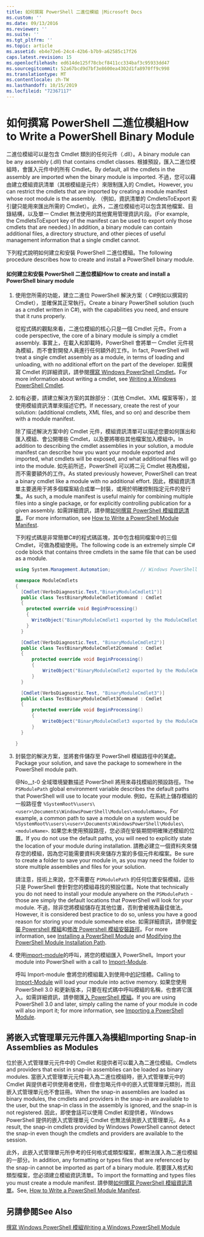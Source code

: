 ```yaml
---
title: 如何撰寫 PowerShell 二進位模組 |Microsoft Docs
ms.custom: ''
ms.date: 09/13/2016
ms.reviewer: ''
ms.suite: ''
ms.tgt_pltfrm: ''
ms.topic: article
ms.assetid: eb4e72e6-24c4-42b6-b7b9-a62585c17f26
caps.latest.revision: 15
ms.openlocfilehash: ed614de125f78cbcf8411cc334baf3c95933dd47
ms.sourcegitcommit: 52a67bcd9d7bf3e8600ea4302d1fa8970ff9c998
ms.translationtype: MT
ms.contentlocale: zh-TW
ms.lasthandoff: 10/15/2019
ms.locfileid: "72367117"
---
```

# <a name="how-to-write-a-powershell-binary-module"></a><span data-ttu-id="98bfc-102">如何撰寫 PowerShell 二進位模組</span><span class="sxs-lookup"><span data-stu-id="98bfc-102">How to Write a PowerShell Binary Module</span></span>

<span data-ttu-id="98bfc-103">二進位模組可以是包含 Cmdlet 類別的任何元件（.dll）。</span><span class="sxs-lookup"><span data-stu-id="98bfc-103">A binary module can be any assembly (.dll) that contains cmdlet classes.</span></span> <span data-ttu-id="98bfc-104">根據預設，匯入二進位模組時，會匯入元件中的所有 Cmdlet。</span><span class="sxs-lookup"><span data-stu-id="98bfc-104">By default, all the cmdlets in the assembly are imported when the binary module is imported.</span></span> <span data-ttu-id="98bfc-105">不過，您可以藉由建立模組資訊清單（其根模組是元件）來限制匯入的 Cmdlet。</span><span class="sxs-lookup"><span data-stu-id="98bfc-105">However, you can restrict the cmdlets that are imported by creating a module manifest whose root module is the assembly.</span></span> <span data-ttu-id="98bfc-106">（例如，資訊清單的 CmdletsToExport 索引鍵只能用來匯出所需的 Cmdlet）。此外，二進位模組也可以包含其他檔案、目錄結構，以及單一 Cmdlet 無法使用的其他實用管理資訊片段。</span><span class="sxs-lookup"><span data-stu-id="98bfc-106">(For example, the CmdletsToExport key of the manifest can be used to export only those cmdlets that are needed.) In addition, a binary module can contain additional files, a directory structure, and other pieces of useful management information that a single cmdlet cannot.</span></span>

<span data-ttu-id="98bfc-107">下列程式說明如何建立和安裝 PowerShell 二進位模組。</span><span class="sxs-lookup"><span data-stu-id="98bfc-107">The following procedure describes how to create and install a PowerShell binary module.</span></span>

#### <a name="how-to-create-and-install-a-powershell-binary-module"></a><span data-ttu-id="98bfc-108">如何建立和安裝 PowerShell 二進位模組</span><span class="sxs-lookup"><span data-stu-id="98bfc-108">How to create and install a PowerShell binary module</span></span>

1. <span data-ttu-id="98bfc-109">使用您所需的功能，建立二進位 PowerShell 解決方案（ C#例如以撰寫的 Cmdlet），並確保其正常執行。</span><span class="sxs-lookup"><span data-stu-id="98bfc-109">Create a binary PowerShell solution (such as a cmdlet written in C#), with the capabilities you need, and ensure that it runs properly.</span></span>

   <span data-ttu-id="98bfc-110">從程式碼的觀點來看，二進位模組的核心只是一個 Cmdlet 元件。</span><span class="sxs-lookup"><span data-stu-id="98bfc-110">From a code perspective, the core of a binary module is simply a cmdlet assembly.</span></span> <span data-ttu-id="98bfc-111">事實上，在載入和卸載時，PowerShell 會將單一 Cmdlet 元件視為模組，而不會對開發人員進行任何額外的工作。</span><span class="sxs-lookup"><span data-stu-id="98bfc-111">In fact, PowerShell will treat a single cmdlet assembly as a module, in terms of loading and unloading, with no additional effort on the part of the developer.</span></span> <span data-ttu-id="98bfc-112">如需撰寫 Cmdlet 的詳細資訊，請參閱[撰寫 Windows PowerShell Cmdlet](../cmdlet/writing-a-windows-powershell-cmdlet.md)。</span><span class="sxs-lookup"><span data-stu-id="98bfc-112">For more information about writing a cmdlet, see [Writing a Windows PowerShell Cmdlet](../cmdlet/writing-a-windows-powershell-cmdlet.md).</span></span>

2. <span data-ttu-id="98bfc-113">如有必要，請建立解決方案的其餘部分：（其他 Cmdlet、XML 檔案等等），並使用模組資訊清單來描述它們。</span><span class="sxs-lookup"><span data-stu-id="98bfc-113">If necessary, create the rest of your solution: (additional cmdlets, XML files, and so on) and describe them with a module manifest.</span></span>

   <span data-ttu-id="98bfc-114">除了描述解決方案中的 Cmdlet 元件，模組資訊清單可以描述您要如何匯出和匯入模組、會公開哪些 Cmdlet，以及要將哪些其他檔案加入模組中。</span><span class="sxs-lookup"><span data-stu-id="98bfc-114">In addition to describing the cmdlet assemblies in your solution, a module manifest can describe how you want your module exported and imported, what cmdlets will be exposed, and what additional files will go into the module.</span></span>
   <span data-ttu-id="98bfc-115">如先前所述，PowerShell 可以將二元 Cmdlet 視為模組，而不需要額外的工作。</span><span class="sxs-lookup"><span data-stu-id="98bfc-115">As stated previously however, PowerShell can treat a binary cmdlet like a module with no additional effort.</span></span>
   <span data-ttu-id="98bfc-116">因此，模組資訊清單主要適用于將多個檔案結合成單一封裝，或用於明確控制指定元件的發行集。</span><span class="sxs-lookup"><span data-stu-id="98bfc-116">As such, a module manifest is useful mainly for combining multiple files into a single package, or for explicitly controlling publication for a given assembly.</span></span>
   <span data-ttu-id="98bfc-117">如需詳細資訊，請參閱[如何撰寫 PowerShell 模組資訊清單](how-to-write-a-powershell-module-manifest.md)。</span><span class="sxs-lookup"><span data-stu-id="98bfc-117">For more information, see [How to Write a PowerShell Module Manifest](how-to-write-a-powershell-module-manifest.md).</span></span>

   <span data-ttu-id="98bfc-118">下列程式碼是非常簡單C#的程式碼區塊，其中包含相同檔案中的三個 Cmdlet，可做為模組使用。</span><span class="sxs-lookup"><span data-stu-id="98bfc-118">The following code is an extremely simple C# code block that contains three cmdlets in the same file that can be used as a module.</span></span>

   ```csharp
   using System.Management.Automation;           // Windows PowerShell namespace.

   namespace ModuleCmdlets
   {
     [Cmdlet(VerbsDiagnostic.Test,"BinaryModuleCmdlet1")]
     public class TestBinaryModuleCmdlet1Command : Cmdlet
     {
       protected override void BeginProcessing()
       {
         WriteObject("BinaryModuleCmdlet1 exported by the ModuleCmdlets module.");
       }
     }

     [Cmdlet(VerbsDiagnostic.Test, "BinaryModuleCmdlet2")]
     public class TestBinaryModuleCmdlet2Command : Cmdlet
     {
         protected override void BeginProcessing()
         {
             WriteObject("BinaryModuleCmdlet2 exported by the ModuleCmdlets module.");
         }
     }

     [Cmdlet(VerbsDiagnostic.Test, "BinaryModuleCmdlet3")]
     public class TestBinaryModuleCmdlet3Command : Cmdlet
     {
         protected override void BeginProcessing()
         {
             WriteObject("BinaryModuleCmdlet3 exported by the ModuleCmdlets module.");
         }
     }

   }
   ```

3. <span data-ttu-id="98bfc-119">封裝您的解決方案，並將套件儲存至 PowerShell 模組路徑中的某處。</span><span class="sxs-lookup"><span data-stu-id="98bfc-119">Package your solution, and save the package to somewhere in the PowerShell module path.</span></span>

   <span data-ttu-id="98bfc-120">@No__t-0 全域環境變數描述 PowerShell 將用來尋找模組的預設路徑。</span><span class="sxs-lookup"><span data-stu-id="98bfc-120">The `PSModulePath` global environment variable describes the default paths that PowerShell will use to locate your module.</span></span> <span data-ttu-id="98bfc-121">例如，在系統上儲存模組的一般路徑會 `%SystemRoot%\users\<user>\Documents\WindowsPowerShell\Modules\<moduleName>`。</span><span class="sxs-lookup"><span data-stu-id="98bfc-121">For example, a common path to save a module on a system would be `%SystemRoot%\users\<user>\Documents\WindowsPowerShell\Modules\<moduleName>`.</span></span> <span data-ttu-id="98bfc-122">如果您未使用預設路徑，您必須在安裝期間明確陳述模組的位置。</span><span class="sxs-lookup"><span data-stu-id="98bfc-122">If you do not use the default paths, you will need to explicitly state the location of your module during installation.</span></span> <span data-ttu-id="98bfc-123">請務必建立一個資料夾來儲存您的模組，因為您可能需要資料夾來儲存方案的多個元件和檔案。</span><span class="sxs-lookup"><span data-stu-id="98bfc-123">Be sure to create a folder to save your module in, as you may need the folder to store multiple assemblies and files for your solution.</span></span>

   <span data-ttu-id="98bfc-124">請注意，技術上來說，您不需要在 `PSModulePath` 的任何位置安裝模組，這些只是 PowerShell 會針對您的模組尋找的預設位置。</span><span class="sxs-lookup"><span data-stu-id="98bfc-124">Note that technically you do not need to install your module anywhere on the `PSModulePath` - those are simply the default locations that PowerShell will look for your module.</span></span> <span data-ttu-id="98bfc-125">不過，除非您將模組儲存在其他位置，否則會被視為最佳做法。</span><span class="sxs-lookup"><span data-stu-id="98bfc-125">However, it is considered best practice to do so, unless you have a good reason for storing your module somewhere else.</span></span> <span data-ttu-id="98bfc-126">如需詳細資訊，請參閱[安裝 Powershell 模組](./installing-a-powershell-module.md)和[修改 Powershell 模組安裝路徑](./modifying-the-psmodulepath-installation-path.md)。</span><span class="sxs-lookup"><span data-stu-id="98bfc-126">For more information, see [Installing a PowerShell Module](./installing-a-powershell-module.md) and [Modifying the PowerShell Module Installation Path](./modifying-the-psmodulepath-installation-path.md).</span></span>

4. <span data-ttu-id="98bfc-127">使用[import-module](/powershell/module/Microsoft.PowerShell.Core/Import-Module)的呼叫，將您的模組匯入 PowerShell。</span><span class="sxs-lookup"><span data-stu-id="98bfc-127">Import your module into PowerShell with a call to [Import-Module](/powershell/module/Microsoft.PowerShell.Core/Import-Module).</span></span>

   <span data-ttu-id="98bfc-128">呼叫 Import-module 會將您的模組載入到使用中[的](/powershell/module/Microsoft.PowerShell.Core/Import-Module)記憶體。</span><span class="sxs-lookup"><span data-stu-id="98bfc-128">Calling to [Import-Module](/powershell/module/Microsoft.PowerShell.Core/Import-Module) will load your module into active memory.</span></span> <span data-ttu-id="98bfc-129">如果您使用 PowerShell 3.0 和更新版本，只要在程式碼中呼叫模組的名稱，也會將它匯入。如需詳細資訊，請參閱匯[入 PowerShell 模組](./importing-a-powershell-module.md)。</span><span class="sxs-lookup"><span data-stu-id="98bfc-129">If you are using PowerShell 3.0 and later, simply calling the name of your module in code will also import it; for more information, see [Importing a PowerShell Module](./importing-a-powershell-module.md).</span></span>

## <a name="importing-snap-in-assemblies-as-modules"></a><span data-ttu-id="98bfc-130">將嵌入式管理單元元件匯入為模組</span><span class="sxs-lookup"><span data-stu-id="98bfc-130">Importing Snap-in Assemblies as Modules</span></span>

<span data-ttu-id="98bfc-131">位於嵌入式管理單元元件中的 Cmdlet 和提供者可以載入為二進位模組。</span><span class="sxs-lookup"><span data-stu-id="98bfc-131">Cmdlets and providers that exist in snap-in assemblies can be loaded as binary modules.</span></span> <span data-ttu-id="98bfc-132">當嵌入式管理單元元件載入為二進位模組時，嵌入式管理單元中的 Cmdlet 與提供者可供使用者使用，但會忽略元件中的嵌入式管理單元類別，而且嵌入式管理單元也不會註冊。</span><span class="sxs-lookup"><span data-stu-id="98bfc-132">When the snap-in assemblies are loaded as binary modules, the cmdlets and providers in the snap-in are available to the user, but the snap-in class in the assembly is ignored, and the snap-in is not registered.</span></span> <span data-ttu-id="98bfc-133">因此，即使會話可以使用 Cmdlet 和提供者，Windows PowerShell 提供的嵌入式管理單元 Cmdlet 也無法偵測嵌入式管理單元。</span><span class="sxs-lookup"><span data-stu-id="98bfc-133">As a result, the snap-in cmdlets provided by Windows PowerShell cannot detect the snap-in even though the cmdlets and providers are available to the session.</span></span>

<span data-ttu-id="98bfc-134">此外，此嵌入式管理單元所參考的任何格式或類型檔案，都無法匯入為二進位模組的一部分。</span><span class="sxs-lookup"><span data-stu-id="98bfc-134">In addition, any formatting or types files that are referenced by the snap-in cannot be imported as part of a binary module.</span></span>
<span data-ttu-id="98bfc-135">若要匯入格式和類型檔案，您必須建立模組資訊清單。</span><span class="sxs-lookup"><span data-stu-id="98bfc-135">To import the formatting and types files you must create a module manifest.</span></span>
<span data-ttu-id="98bfc-136">請參閱[如何撰寫 PowerShell 模組資訊清單](how-to-write-a-powershell-module-manifest.md)。</span><span class="sxs-lookup"><span data-stu-id="98bfc-136">See, [How to Write a PowerShell Module Manifest](how-to-write-a-powershell-module-manifest.md).</span></span>

## <a name="see-also"></a><span data-ttu-id="98bfc-137">另請參閱</span><span class="sxs-lookup"><span data-stu-id="98bfc-137">See Also</span></span>

[<span data-ttu-id="98bfc-138">撰寫 Windows PowerShell 模組</span><span class="sxs-lookup"><span data-stu-id="98bfc-138">Writing a Windows PowerShell Module</span></span>](./writing-a-windows-powershell-module.md)

